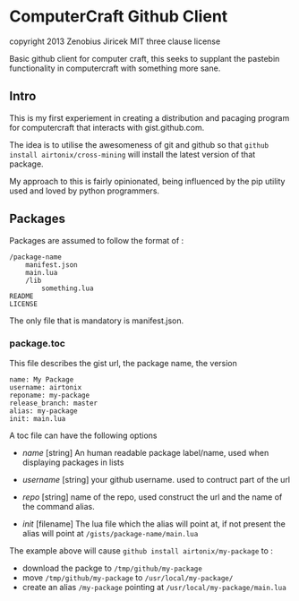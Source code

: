 # ComputerCraft Github Client

copyright 2013 Zenobius Jiricek
MIT three clause license

Basic github client for computer craft, this seeks to supplant the pastebin functionality in 
computercraft with something more sane.



## Intro

This is my first experiement in creating a distribution and pacaging program for computercraft 
that interacts with gist.github.com.

The idea is to utilise the awesomeness of git and github so that `github install airtonix/cross-mining` 
will install the latest version of that package.

My approach to this is fairly opinionated, being influenced by the pip utility used and loved by 
python programmers.


## Packages

Packages are assumed to follow the format of :

    /package-name
        manifest.json
        main.lua
        /lib
            something.lua
    README
    LICENSE


The only file that is mandatory is manifest.json.


### package.toc

This file describes the gist url, the package name, the version

    name: My Package
    username: airtonix
    reponame: my-package
    release_branch: master
    alias: my-package
    init: main.lua

A toc file can have the following options

* *name* [string]
An human readable package label/name, used when displaying packages in lists

* *username* [string]
your github username. used to contruct part of the url

* *repo* [string]
name of the repo, used construct the url and the name of the command alias.

* *init* [filename]
The lua file which the alias will point at, if not present the alias will point at 
`/gists/package-name/main.lua`


The example above will cause `github install airtonix/my-package` to :
* download the packge to `/tmp/github/my-package`
* move `/tmp/github/my-package` to `/usr/local/my-package/`
* create an alias `/my-package` pointing at `/usr/local/my-package/main.lua`
